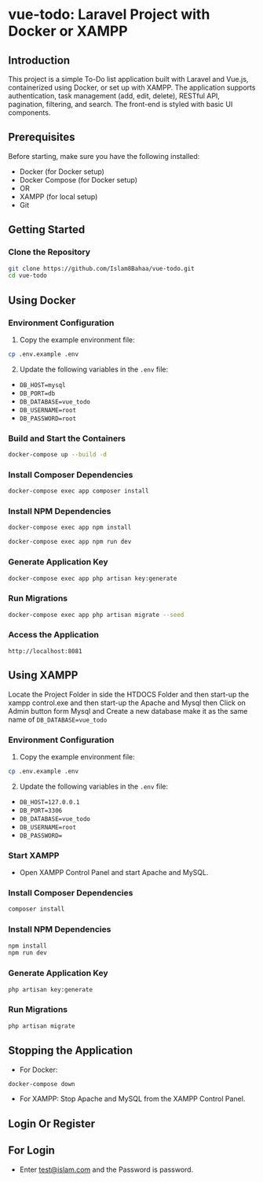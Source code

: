# vue-todo: Laravel Project with Docker or XAMPP

## Introduction
This project is a simple To-Do list application built with Laravel and Vue.js, containerized using Docker, or set up with XAMPP. The application supports authentication, task management (add, edit, delete), RESTful API, pagination, filtering, and search. The front-end is styled with basic UI components.

## Prerequisites
Before starting, make sure you have the following installed:
- Docker (for Docker setup)
- Docker Compose (for Docker setup)
- OR
- XAMPP (for local setup)
- Git


## Getting Started

### Clone the Repository
```bash
git clone https://github.com/Islam8Bahaa/vue-todo.git
cd vue-todo
```

## Using Docker
### Environment Configuration
1. Copy the example environment file:
```bash
cp .env.example .env
```
2. Update the following variables in the `.env` file:
- `DB_HOST=mysql`
- `DB_PORT=db`
- `DB_DATABASE=vue_todo`
- `DB_USERNAME=root`
- `DB_PASSWORD=root`

### Build and Start the Containers
```bash
docker-compose up --build -d
```

### Install Composer Dependencies
```bash
docker-compose exec app composer install
```

### Install NPM Dependencies
```bash
docker-compose exec app npm install

docker-compose exec app npm run dev
```

### Generate Application Key
```bash
docker-compose exec app php artisan key:generate
```

### Run Migrations
```bash
docker-compose exec app php artisan migrate --seed
```

### Access the Application
```
http://localhost:8081
```

## Using XAMPP

Locate the Project Folder in side the HTDOCS Folder and then start-up the xampp control.exe and then start-up the Apache and Mysql then Click on Admin button form Mysql and Create a new database make it as the same name of `DB_DATABASE=vue_todo`
### Environment Configuration
1. Copy the example environment file:
```bash
cp .env.example .env
```
2. Update the following variables in the `.env` file:
- `DB_HOST=127.0.0.1`
- `DB_PORT=3306`
- `DB_DATABASE=vue_todo`
- `DB_USERNAME=root`
- `DB_PASSWORD=`

### Start XAMPP
- Open XAMPP Control Panel and start Apache and MySQL.

### Install Composer Dependencies
```bash
composer install
```

### Install NPM Dependencies
```bash
npm install
npm run dev
```


### Generate Application Key
```bash
php artisan key:generate
```

### Run Migrations
```bash
php artisan migrate
```

## Stopping the Application
- For Docker: 
```bash
docker-compose down
```
- For XAMPP:
Stop Apache and MySQL from the XAMPP Control Panel.


## Login Or Register

## For Login 
- Enter  test@islam.com and the Password is password.

